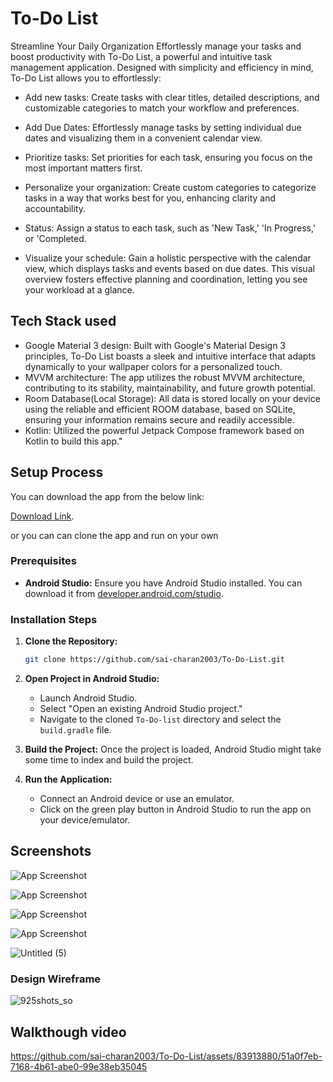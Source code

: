# To-Do List

Streamline Your Daily Organization
Effortlessly manage your tasks and boost productivity with To-Do List, a powerful and intuitive task management application. Designed with simplicity and efficiency in mind, To-Do List allows you to effortlessly:

- Add new tasks: Create tasks with clear titles, detailed descriptions, and customizable categories to match your workflow and preferences.

- Add Due Dates: Effortlessly manage tasks by setting individual due dates and visualizing them in a convenient calendar view.

- Prioritize tasks: Set priorities for each task, ensuring you focus on the most important matters first.

- Personalize your organization: Create custom categories to categorize tasks in a way that works best for you, enhancing clarity and accountability.

- Status: Assign a status to each task, such as 'New Task,' 'In Progress,' or 'Completed.

- Visualize your schedule: Gain a holistic perspective with the calendar view, which displays tasks and events based on due dates. This visual overview fosters effective planning and coordination, letting you see your workload at a glance.

## Tech Stack used

- Google Material 3 design: Built with Google's Material Design 3 principles, To-Do List boasts a sleek and intuitive interface that adapts dynamically to your wallpaper colors for a personalized touch.
- MVVM architecture: The app utilizes the robust MVVM architecture, contributing to its stability, maintainability, and future growth potential.
- Room Database(Local Storage): All data is stored locally on your device using the reliable and efficient ROOM database, based on SQLite, ensuring your information remains secure and readily accessible.
- Kotlin: Utilized the powerful Jetpack Compose framework based on Kotlin to build this app."

## Setup Process

You can download the app from the below link:

[Download Link](https://github.com/sai-charan2003/To-Do-List/releases/download/v1.0/app-release.apk).

or you can can clone the app and run on your own
### Prerequisites

- **Android Studio:** Ensure you have Android Studio installed. You can download it from [developer.android.com/studio](https://developer.android.com/studio).

### Installation Steps

1. **Clone the Repository:**
    ```bash
    git clone https://github.com/sai-charan2003/To-Do-List.git
    ```


2. **Open Project in Android Studio:**
    - Launch Android Studio.
    - Select "Open an existing Android Studio project."
    - Navigate to the cloned `To-Do-list` directory and select the `build.gradle` file.

3. **Build the Project:**
    Once the project is loaded, Android Studio might take some time to index and build the project.

4. **Run the Application:**
    - Connect an Android device or use an emulator.
    - Click on the green play button in Android Studio to run the app on your device/emulator.


## Screenshots

![App Screenshot](https://github.com/sai-charan2003/To-DO-List/assets/83913880/f6f6cba2-4691-4f07-b61c-43e337eba56c)

![App Screenshot](https://github.com/sai-charan2003/To-DO-List/assets/83913880/b8be22ef-f148-43b1-8d2c-56260a6f51c3)

![App Screenshot](https://github.com/sai-charan2003/To-DO-List/assets/83913880/8276ebf9-f35b-46d4-a2d5-bbb44d15f0c6)

![App Screenshot](https://github.com/sai-charan2003/To-DO-List/assets/83913880/dce57dcf-c27f-4963-8e27-f4dba53b908a)

![Untitled (5)](https://github.com/sai-charan2003/To-Do-List/assets/83913880/163f6885-d56d-46ff-9960-b7433e787b65)


### Design Wireframe
![925shots_so](https://github.com/sai-charan2003/To-Do-List/assets/83913880/e7fe18e4-42e3-4ab6-ac09-00a53ecd701c)



## Walkthough video

https://github.com/sai-charan2003/To-Do-List/assets/83913880/51a0f7eb-7168-4b61-abe0-99e38eb35045











